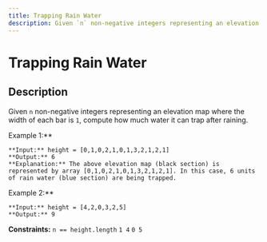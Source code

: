 ```yaml
---
title: Trapping Rain Water
description: Given `n` non-negative integers representing an elevation map where the width of each bar is `1`, co
---
```

# Trapping Rain Water
## Description
Given `n` non-negative integers representing an elevation map where the width of each bar is `1`, compute how much water it can trap after raining.
 
Example 1:**

```
**Input:** height = [0,1,0,2,1,0,1,3,2,1,2,1]
**Output:** 6
**Explanation:** The above elevation map (black section) is represented by array [0,1,0,2,1,0,1,3,2,1,2,1]. In this case, 6 units of rain water (blue section) are being trapped.
```
Example 2:**
```
**Input:** height = [4,2,0,3,2,5]
**Output:** 9
```
 
**Constraints:**
	`n == height.length`
	`1 4`
	`0 5`

